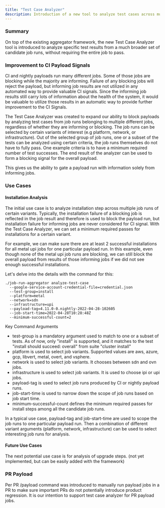 ```yaml
---
title: "Test Case Analyzer"
description: Introduction of a new tool to analyze test cases across multiple job runs.
---
```


### Summary
On top of the existing aggregator framework, the new Test Case Analyzer tool is introduced to analyze specific test results from a much broader set of candidate job runs, without requiring the entire job to pass.

### Improvement to CI Payload Signals
CI and nightly payloads run many different jobs. 
Some of those jobs are blocking while the majority are informing. 
Failure of any blocking jobs will reject the payload, but informing job results are not utilized in any automated way to provide valuable CI signals. 
Since the informing job results still carry lots of information about the health of the system, it would be valuable to utilize those results in an automatic way to provide further improvement to the CI Signals.

The Test Case Analyzer was created to expand our ability to block payloads by analyzing test cases from job runs belonging to multiple different jobs, regardless of whether they are informing or blocking. 
The job runs can be selected by certain variants of interest (e.g platform, network, or infrastructure). 
Out of the selected group of job runs, one or a subset of the tests can be analyzed using certain criteria, the job runs themselves do not have to fully pass. 
One example criteria is to have a minimum required number of test successes. 
The end result of the analyzer can be used to form a blocking signal for the overall payload.

This gives us the ability to gate a payload run with information solely from informing jobs. 

### Use Cases

#### Installation Analysis
The initial use case is to analyze installation step across multiple job runs of certain variants. 
Typically, the installation failure of a blocking job is reflected in the job result and therefore is used to block the payload run, but installation failure for informing jobs are never considered for CI signal. 
With the Test Case Analyzer, we can set a minimum required passes for installations for a certain variant. 

For example, we can make sure there are at least 2 successful installations for all metal upi jobs for one particular payload run. 
In this example, even though none of the metal upi job runs are blocking, we can still block the overall payload from results of those informing jobs if we did not see enough successful installations.

Let's delve into the details with the command for this:

```
./job-run-aggregator analyze-test-case
  --google-service-account-credential-file=credential.json
  --test-group=install
  --platform=metal
  --network=sdn
  --infrastructure=upi
  --payload-tag=4.11.0-0.nightly-2022-04-28-102605
  --job-start-time=2022-04-28T10:28:48Z
  --minimum-successful-count=2
```
Key Command Arguments
- test-group is a mandatory argument used to match to one or a subset of tests. As of now, only "install" is supported, and it matches to the test "install should succeed: overall" from suite "cluster install"
- platform is used to select job variants. Supported values are aws, azure, gcp, libvert, metal, overt, and vsphere.
- network is used to select job variants. It chooses between sdn and ovn jobs.
- infrastructure is used to select job variants. It is used to choose ipi or upi jobs.
- payload-tag is used to select job runs produced by CI or nightly payload runs.
- job-start-time is used to narrow down the scope of job runs based on job start time.
- minimum-successful-count defines the minimum required passes for install steps among all the candidate job runs.

In a typical use case, payload-tag and job-start-time are used to scope the job runs to one particular payload run.
Then a combination of different variant arguments (platform, network, infrastructure) can be used to select interesting job runs for analysis.

#### Future Use Cases
The next potential use case is for analysis of upgrade steps. (not yet implemented, but can be easily added with the framework)

### PR Payload
Per PR /payload command was introduced to manually run payload jobs in a PR to make sure important PRs do not potentially introduce product regression. 
It is our intention to support test case analyzer for PR payload jobs.